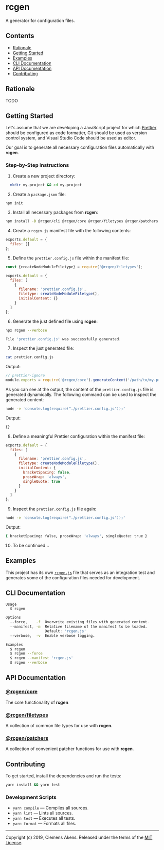 # rcgen

A generator for configuration files.

## Contents

- [Rationale](#rationale)
- [Getting Started](#getting-started)
- [Examples](#examples)
- [CLI Documentation](#cli-documentation)
- [API Documentation](#api-documentation)
- [Contributing](#contributing)

## Rationale

TODO

## Getting Started

Let's assume that we are developing a JavaScript project for which
[Prettier][prettier] should be configured as code formatter, Git should be used
as version control system, and Visual Studio Code should be used as editor.

Our goal is to generate all necessary configuration files automatically with
**rcgen**.

### Step-by-Step Instructions

1. Create a new project directory:

```sh
  mkdir my-project && cd my-project
```

2. Create a `package.json` file:

```sh
npm init
```

3. Install all necessary packages from **rcgen**:

```sh
npm install -D @rcgen/cli @rcgen/core @rcgen/filetypes @rcgen/patchers
```

4. Create a `rcgen.js` manifest file with the following contents:

```js
exports.default = {
  files: []
};
```

5. Define the `prettier.config.js` file within the manifest file:

```js
const {createNodeModuleFiletype} = require('@rcgen/filetypes');

exports.default = {
  files: [
    {
      filename: 'prettier.config.js',
      filetype: createNodeModuleFiletype(),
      initialContent: {}
    }
  ]
};
```

6. Generate the just defined file using **rcgen**:

```sh
npx rcgen --verbose
```

```sh
File 'prettier.config.js' was successfully generated.
```

7. Inspect the just generated file:

```sh
cat prettier.config.js
```

Output:

```js
// prettier-ignore
module.exports = require('@rcgen/core').generateContent('/path/to/my-project/rcgen.js', 'prettier.config.js');
```

As you can see at the output, the content of the `prettier.config.js` file is
generated dynamically. The following command can be used to inspect the
generated content:

```sh
node -e 'console.log(require("./prettier.config.js"));'
```

Output:

```sh
{}
```

8. Define a meaningful Prettier configuration within the manifest file:

```js
exports.default = {
  files: [
    {
      filename: 'prettier.config.js',
      filetype: createNodeModuleFiletype(),
      initialContent: {
        bracketSpacing: false,
        proseWrap: 'always',
        singleQuote: true
      }
    }
  ]
};
```

9. Inspect the `prettier.config.js` file again:

```sh
node -e 'console.log(require("./prettier.config.js"));'
```

Output:

```sh
{ bracketSpacing: false, proseWrap: 'always', singleQuote: true }
```

10. To be continued...

## Examples

This project has its own [`rcgen.js`][rcgen-file] file that serves as an
integration test and generates some of the configuration files needed for
development.

## CLI Documentation

```sh
Usage
  $ rcgen

Options
  --force,    -f  Overwrite existing files with generated content.
  --manifest, -m  Relative filename of the manifest to be loaded.
                  Default: 'rcgen.js'
  --verbose,  -v  Enable verbose logging.

Examples
  $ rcgen
  $ rcgen --force
  $ rcgen --manifest 'rcgen.js'
  $ rcgen --verbose
```

## API Documentation

### [@rcgen/core][api-core]

The core functionality of **rcgen**.

### [@rcgen/filetypes][api-filetypes]

A collection of common file types for use with **rcgen**.

### [@rcgen/patchers][api-patchers]

A collection of convenient patcher functions for use with **rcgen**.

## Contributing

To get started, install the dependencies and run the tests:

```sh
yarn install && yarn test
```

### Development Scripts

- `yarn compile` — Compiles all sources.
- `yarn lint` — Lints all sources.
- `yarn test` — Executes all tests.
- `yarn format` — Formats all files.

---

Copyright (c) 2019, Clemens Akens. Released under the terms of the [MIT
License][license].

[api-core]: https://rcgen.netlify.com/@rcgen/core/
[api-filetypes]: https://rcgen.netlify.com/@rcgen/filetypes/
[api-patchers]: https://rcgen.netlify.com/@rcgen/patchers/
[license]: https://github.com/clebert/rcgen/blob/master/LICENSE
[prettier]: https://prettier.io
[rcgen-file]: https://github.com/clebert/rcgen/blob/master/rcgen.js
